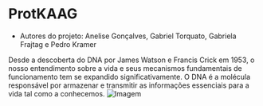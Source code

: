 # ProtKAAG
- Autores do projeto: Anelise Gonçalves, Gabriel Torquato, Gabriela Frajtag e Pedro Kramer

Desde a descoberta do DNA por James Watson e Francis Crick em 1953, o nosso entendimento sobre a vida e seus mecanismos fundamentais de funcionamento tem se expandido significativamente. O DNA é a molécula responsável por armazenar e transmitir as informações essenciais para a vida tal como a conhecemos.
![Imagem](http://commondatastorage.googleapis.com/gerrit-static/diffy-w200.png)
